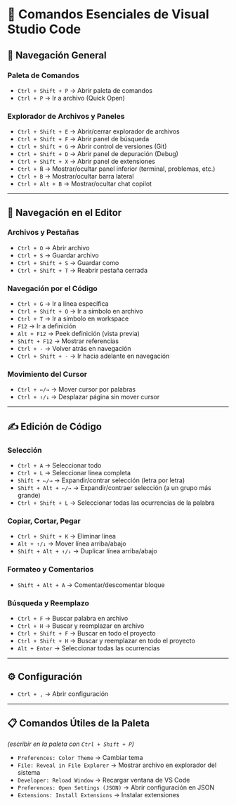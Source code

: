 # 📌 Comandos Esenciales de Visual Studio Code

## 🚀 Navegación General

### Paleta de Comandos

-   `Ctrl + Shift + P` → Abrir paleta de comandos
-   `Ctrl + P` → Ir a archivo (Quick Open)

### Explorador de Archivos y Paneles

-   `Ctrl + Shift + E` → Abrir/cerrar explorador de archivos
-   `Ctrl + Shift + F` → Abrir panel de búsqueda
-   `Ctrl + Shift + G` → Abrir control de versiones (Git)
-   `Ctrl + Shift + D` → Abrir panel de depuración (Debug)
-   `Ctrl + Shift + X` → Abrir panel de extensiones
-   `Ctrl + Ñ` → Mostrar/ocultar panel inferior (terminal, problemas, etc.)
-   `Ctrl + B` → Mostrar/ocultar barra lateral
-   `Ctrl + Alt + B` → Mostrar/ocultar chat copilot

---

## 📑 Navegación en el Editor

### Archivos y Pestañas

-   `Ctrl + O` → Abrir archivo
-   `Ctrl + S` → Guardar archivo
-   `Ctrl + Shift + S` → Guardar como
-   `Ctrl + Shift + T` → Reabrir pestaña cerrada

### Navegación por el Código

-   `Ctrl + G` → Ir a línea específica
-   `Ctrl + Shift + O` → Ir a símbolo en archivo
-   `Ctrl + T` → Ir a símbolo en workspace
-   `F12` → Ir a definición
-   `Alt + F12` → Peek definición (vista previa)
-   `Shift + F12` → Mostrar referencias
-   `Ctrl + -` → Volver atrás en navegación
-   `Ctrl + Shift + -` → Ir hacia adelante en navegación

### Movimiento del Cursor

-   `Ctrl + ←/→` → Mover cursor por palabras
-   `Ctrl + ↑/↓` → Desplazar página sin mover cursor

---

## ✍️ Edición de Código

### Selección

-   `Ctrl + A` → Seleccionar todo
-   `Ctrl + L` → Seleccionar línea completa
-   `Shift + ←/→` → Expandir/contrar selección (letra por letra)
-   `Shift + Alt + ←/→` → Expandir/contraer selección (a un grupo más grande)
-   `Ctrl + Shift + L` → Seleccionar todas las ocurrencias de la palabra

### Copiar, Cortar, Pegar

-   `Ctrl + Shift + K` → Eliminar línea
-   `Alt + ↑/↓` → Mover línea arriba/abajo
-   `Shift + Alt + ↑/↓` → Duplicar línea arriba/abajo

### Formateo y Comentarios

-   `Shift + Alt + A` → Comentar/descomentar bloque

### Búsqueda y Reemplazo

-   `Ctrl + F` → Buscar palabra en archivo
-   `Ctrl + H` → Buscar y reemplazar en archivo
-   `Ctrl + Shift + F` → Buscar en todo el proyecto
-   `Ctrl + Shift + H` → Buscar y reemplazar en todo el proyecto
-   `Alt + Enter` → Seleccionar todas las ocurrencias

---

## ⚙️ Configuración

-   `Ctrl + ,` → Abrir configuración

---

## 📋 Comandos Útiles de la Paleta

_(escribir en la paleta con `Ctrl + Shift + P`)_

-   `Preferences: Color Theme` → Cambiar tema
-   `File: Reveal in File Explorer` → Mostrar archivo en explorador del sistema
-   `Developer: Reload Window` → Recargar ventana de VS Code
-   `Preferences: Open Settings (JSON)` → Abrir configuración en JSON
-   `Extensions: Install Extensions` → Instalar extensiones
